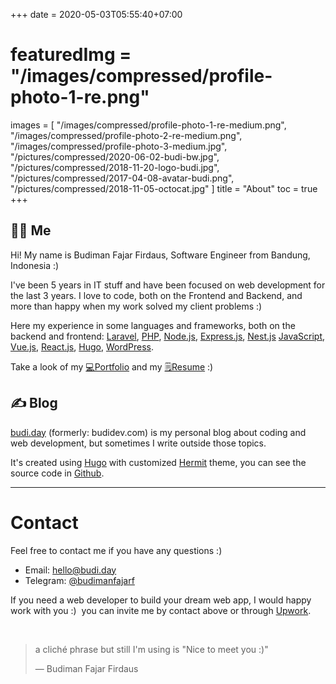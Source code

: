 +++
date = 2020-05-03T05:55:40+07:00
# featuredImg = "/images/compressed/profile-photo-1-re.png"
images = [
  "/images/compressed/profile-photo-1-re-medium.png",
  "/images/compressed/profile-photo-2-re-medium.png",
  "/images/compressed/profile-photo-3-medium.jpg",
  "/pictures/compressed/2020-06-02-budi-bw.jpg",
  "/pictures/compressed/2018-11-20-logo-budi.jpg",
  "/pictures/compressed/2017-04-08-avatar-budi.png",
  "/pictures/compressed/2018-11-05-octocat.jpg"
]
title = "About"
toc = true
+++

## 👨‍💻 Me

Hi! My name is Budiman Fajar Firdaus, Software Engineer from Bandung, Indonesia :)

I've been 5 years in IT stuff and have been focused on web development for the last 3 years. I love to code, both on the Frontend and Backend, and more than happy when my work solved my client problems :)

Here my experience in some languages and frameworks, both on the backend and frontend: [Laravel](https://laravel.com/ 'Laravel'), [PHP](https://www.php.net/ 'PHP'), [Node.js](https://nodejs.org/ 'Node.js'), [Express.js](http://expressjs.com/ 'Express.js'), [Nest.js](https://nestjs.com/) [JavaScript](https://developer.mozilla.org/en-US/docs/Web/JavaScript 'JavaScript'), [Vue.js](https://vuejs.org/ 'Vue.js'), [React.js](https://react.dev/), [Hugo](https://gohugo.io 'Hugo'), [WordPress](https://wordpress.org 'WordPress').

Take a look of my [💻Portfolio](/dev/ "Budiman's Portfolio") and my [🗒️Resume](https://drive.google.com/file/d/1ziV2Jtr7vW_sagyIoq1hag5prQD-hRel/view?usp=sharing "Budiman's Resume") :)

## ✍️ Blog

[budi.day](/ 'budi.day') (formerly: budidev.com) is my personal blog about coding and web development, but sometimes I write outside those topics.

It's created using [Hugo](https://gohugo.io 'Hugo') with customized [Hermit](https://themes.gohugo.io/hermit 'Hugo Hermit theme') theme, you can see the source code in [Github](https://github.com/budimanfajarf/blog 'Github Blog Budiman Fajar Firdaus').

---

# Contact

Feel free to contact me if you have any questions :)

- Email: [hello@budi.day](mailto:hello@budi.day 'Email Budiman Fajar Firdaus')
- Telegram: [@budimanfajarf](https://t.me/budimanfajarf/ 'Telegram Budiman Fajar Firdaus')

If you need a web developer to build your dream web app, I would happy work with you :)&nbsp; you can invite me by contact above or through [Upwork](https://www.upwork.com/freelancers/~01b8d55d6a5a8f1077/ 'Upwork Budiman Fajar Firdaus').

‎

> a cliché phrase but still I'm using is "Nice to meet you :)"
>
> — Budiman Fajar Firdaus

‎
